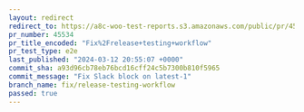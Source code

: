 ```yaml
---
layout: redirect
redirect_to: https://a8c-woo-test-reports.s3.amazonaws.com/public/pr/45534/e2e/index.html
pr_number: 45534
pr_title_encoded: "Fix%2Frelease+testing+workflow"
pr_test_type: e2e
last_published: "2024-03-12 20:55:07 +0000"
commit_sha: a93d96cb78eb76bcd16cff24c5b7300b810f5965
commit_message: "Fix Slack block on latest-1"
branch_name: fix/release-testing-workflow
passed: true
---
```

